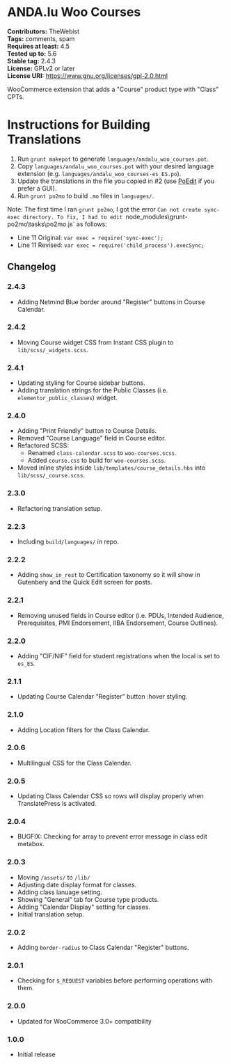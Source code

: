 # ANDA.lu Woo Courses #
**Contributors:** TheWebist  
**Tags:** comments, spam  
**Requires at least:** 4.5  
**Tested up to:** 5.6  
**Stable tag:** 2.4.3  
**License:** GPLv2 or later  
**License URI:** https://www.gnu.org/licenses/gpl-2.0.html  

WooCommerce extension that adds a "Course" product type with "Class" CPTs.

# Instructions for Building Translations

1. Run `grunt makepot` to generate `languages/andalu_woo_courses.pot`.
2. Copy `languages/andalu_woo_courses.pot` with your desired language extension (e.g. `languages/andalu_woo_courses-es_ES.po`).
3. Update the translations in the file you copied in #2 (use [PoEdit](https://poedit.net/) if you prefer a GUI).
4. Run `grunt po2mo` to build `.mo` files in `languages/`.

Note: The first time I ran `grunt po2mo`, I got the error `Can not create sync-exec directory. To fix, I had to edit `node_modules\grunt-po2mo\tasks\po2mo.js` as follows:

- Line 11 Original: `var exec = require('sync-exec');`
- Line 11 Revised: `var exec = require('child_process').execSync;`

## Changelog ##

### 2.4.3 ###
* Adding Netmind Blue border around "Register" buttons in Course Calendar.

### 2.4.2 ###
* Moving Course widget CSS from Instant CSS plugin to `lib/scss/_widgets.scss`.

### 2.4.1 ###
* Updating styling for Course sidebar buttons.
* Adding translation strings for the Public Classes (i.e. `elementor_public_classes`) widget.

### 2.4.0 ###
* Adding "Print Friendly" button to Course Details.
* Removed "Course Language" field in Course editor.
* Refactored SCSS:
  * Renamed `class-calendar.scss` to `woo-courses.scss`.
  * Added `course.css` to build for `woo-courses.scss`.
* Moved inline styles inside `lib/templates/course_details.hbs` into `lib/scss/_course.scss`.

### 2.3.0 ###
* Refactoring translation setup.

### 2.2.3 ###
* Including `build/languages/` in repo.

### 2.2.2 ###
* Adding `show_in_rest` to Certification taxonomy so it will show in Gutenbery and the Quick Edit screen for posts.

### 2.2.1 ###
* Removing unused fields in Course editor (i.e. PDUs, Intended Audience, Prerequisites, PMI Endorsement, IIBA Endorsement, Course Outlines).

### 2.2.0 ###
* Adding "CIF/NIF" field for student registrations when the local is set to `es_ES`.

### 2.1.1 ###
* Updating Course Calendar "Register" button :hover styling.

### 2.1.0 ###
* Adding Location filters for the Class Calendar.

### 2.0.6 ###
* Multilingual CSS for the Class Calendar.

### 2.0.5 ###
* Updating Class Calendar CSS so rows will display properly when TranslatePress is activated.

### 2.0.4 ###
* BUGFIX: Checking for array to prevent error message in class edit metabox.

### 2.0.3 ###

* Moving `/assets/` to `/lib/`
* Adjusting date display format for classes.
* Adding class lanuage setting.
* Showing "General" tab for Course type products.
* Adding "Calendar Display" setting for classes.
* Initial translation setup.

### 2.0.2 ###

* Adding `border-radius` to Class Calendar "Register" buttons.

### 2.0.1 ###

* Checking for `$_REQUEST` variables before performing operations with them.

### 2.0.0 ###

* Updated for WooCommerce 3.0+ compatibility

### 1.0.0 ###

* Initial release

